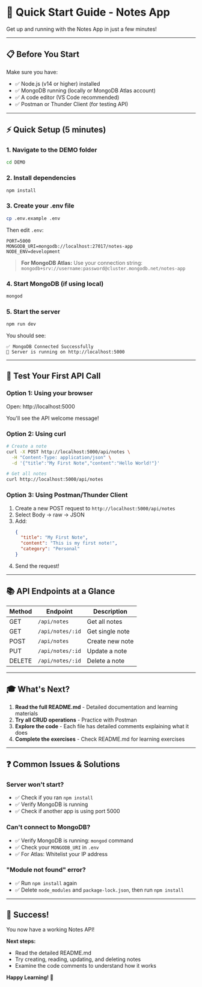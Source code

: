 # 🚀 Quick Start Guide - Notes App

Get up and running with the Notes App in just a few minutes!

---

## 📋 Before You Start

Make sure you have:
- ✅ Node.js (v14 or higher) installed
- ✅ MongoDB running (locally or MongoDB Atlas account)
- ✅ A code editor (VS Code recommended)
- ✅ Postman or Thunder Client (for testing API)

---

## ⚡ Quick Setup (5 minutes)

### **1. Navigate to the DEMO folder**
```bash
cd DEMO
```

### **2. Install dependencies**
```bash
npm install
```

### **3. Create your .env file**
```bash
cp .env.example .env
```

Then edit `.env`:
```
PORT=5000
MONGODB_URI=mongodb://localhost:27017/notes-app
NODE_ENV=development
```

> **For MongoDB Atlas:** Use your connection string:
> `mongodb+srv://username:password@cluster.mongodb.net/notes-app`

### **4. Start MongoDB** (if using local)
```bash
mongod
```

### **5. Start the server**
```bash
npm run dev
```

You should see:
```
✅ MongoDB Connected Successfully
🚀 Server is running on http://localhost:5000
```

---

## 🧪 Test Your First API Call

### **Option 1: Using your browser**
Open: http://localhost:5000

You'll see the API welcome message!

### **Option 2: Using curl**
```bash
# Create a note
curl -X POST http://localhost:5000/api/notes \
  -H "Content-Type: application/json" \
  -d '{"title":"My First Note","content":"Hello World!"}'

# Get all notes
curl http://localhost:5000/api/notes
```

### **Option 3: Using Postman/Thunder Client**
1. Create a new POST request to `http://localhost:5000/api/notes`
2. Select Body → raw → JSON
3. Add:
   ```json
   {
     "title": "My First Note",
     "content": "This is my first note!",
     "category": "Personal"
   }
   ```
4. Send the request!

---

## 📚 API Endpoints at a Glance

| Method | Endpoint | Description |
|--------|----------|-------------|
| GET | `/api/notes` | Get all notes |
| GET | `/api/notes/:id` | Get single note |
| POST | `/api/notes` | Create new note |
| PUT | `/api/notes/:id` | Update a note |
| DELETE | `/api/notes/:id` | Delete a note |

---

## 🎓 What's Next?

1. **Read the full README.md** - Detailed documentation and learning materials
2. **Try all CRUD operations** - Practice with Postman
3. **Explore the code** - Each file has detailed comments explaining what it does
4. **Complete the exercises** - Check README.md for learning exercises

---

## ❓ Common Issues & Solutions

### Server won't start?
- ✅ Check if you ran `npm install`
- ✅ Verify MongoDB is running
- ✅ Check if another app is using port 5000

### Can't connect to MongoDB?
- ✅ Verify MongoDB is running: `mongod` command
- ✅ Check your `MONGODB_URI` in `.env`
- ✅ For Atlas: Whitelist your IP address

### "Module not found" error?
- ✅ Run `npm install` again
- ✅ Delete `node_modules` and `package-lock.json`, then run `npm install`

---

## 🎉 Success!

You now have a working Notes API! 

**Next steps:**
- Read the detailed README.md
- Try creating, reading, updating, and deleting notes
- Examine the code comments to understand how it works

**Happy Learning! 🚀**
